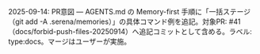 2025-09-14: PR意図 — AGENTS.md の Memory-first 手順に「一括ステージ（git add -A .serena/memories）」の具体コマンド例を追記。対象PR: #41（docs/forbid-push-files-20250914）へ追記コミットとして含める。ラベル: type:docs。マージはユーザーが実施。